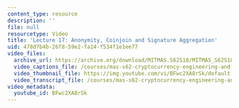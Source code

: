```yaml
---
content_type: resource
description: ''
file: null
resourcetype: Video
title: 'Lecture 17: Anonymity, Coinjoin and Signature Aggregation'
uid: 478d7b4b-26f8-59e2-fa14-f534f1e1ee77
video_files:
  archive_url: https://archive.org/download/MITMAS.S62S18/MITMAS_S62S18_lec17_300k.mp4
  video_captions_file: /courses/mas-s62-cryptocurrency-engineering-and-design-spring-2018/29e485be72ae5ef1a60080e64860f024_BFwc2XA8rSk.vtt
  video_thumbnail_file: https://img.youtube.com/vi/BFwc2XA8rSk/default.jpg
  video_transcript_file: /courses/mas-s62-cryptocurrency-engineering-and-design-spring-2018/66cdeceb821fb721421ef88182690786_BFwc2XA8rSk.pdf
video_metadata:
  youtube_id: BFwc2XA8rSk
---
```


